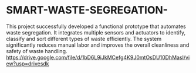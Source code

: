 # SMART-WASTE-SEGREGATION-
This project successfully developed a functional prototype that automates waste segregation. It integrates multiple sensors and actuators to identify, classify and sort different types of waste efficiently. The system significantly reduces manual labor and improves the overall cleanliness and safety of waste handling.
https://drive.google.com/file/d/1bD6L9iJkMCefg4K9J0mtOsDU10DhMasI/view?usp=drivesdk

